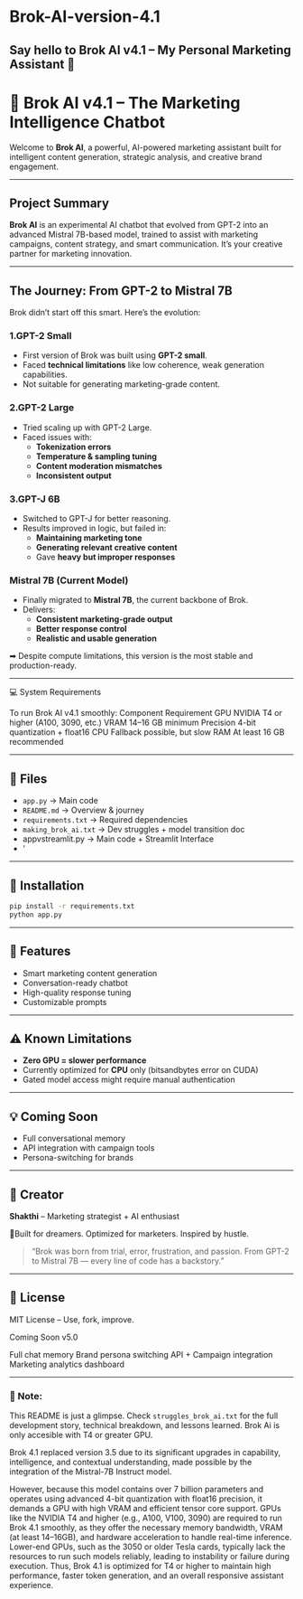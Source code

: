 # Brok-AI-version-4.1
Say hello to Brok AI v4.1 – My Personal Marketing Assistant 🤖
---
# 🤖 Brok AI v4.1 – The Marketing Intelligence Chatbot

Welcome to **Brok AI**, a powerful, AI-powered marketing assistant built for intelligent content generation, strategic analysis, and creative brand engagement.

---

##  Project Summary
**Brok AI** is an experimental AI chatbot that evolved from GPT-2 into an advanced Mistral 7B-based model, trained to assist with marketing campaigns, content strategy, and smart communication. It’s your creative partner for marketing innovation.

---

##  The Journey: From GPT-2 to Mistral 7B

Brok didn’t start off this smart. Here’s the evolution:

### 1.GPT-2 Small
- First version of Brok was built using **GPT-2 small**.
- Faced **technical limitations** like low coherence, weak generation capabilities.
- Not suitable for generating marketing-grade content.

### 2.GPT-2 Large
- Tried scaling up with GPT-2 Large.
- Faced issues with:
  - **Tokenization errors**
  - **Temperature & sampling tuning**
  - **Content moderation mismatches**
  - **Inconsistent output**

### 3.GPT-J 6B
- Switched to GPT-J for better reasoning.
- Results improved in logic, but failed in:
  - **Maintaining marketing tone**
  - **Generating relevant creative content**
  - Gave **heavy but improper responses**

###  Mistral 7B (Current Model)
- Finally migrated to **Mistral 7B**, the current backbone of Brok.
- Delivers:
  - **Consistent marketing-grade output**
  - **Better response control**
  - **Realistic and usable generation**

➡ Despite compute limitations, this version is the most stable and production-ready.

---

💻 System Requirements

To run Brok AI v4.1 smoothly:
Component	Requirement
GPU	NVIDIA T4 or higher (A100, 3090, etc.)
VRAM	14–16 GB minimum
Precision	4-bit quantization + float16
CPU	Fallback possible, but slow
RAM	At least 16 GB recommended

---

## 📁 Files
- `app.py` → Main code 
- `README.md` → Overview & journey
- `requirements.txt` → Required dependencies
- `making_brok_ai.txt` → Dev struggles + model transition doc
- appvstreamlit.py → Main code + Streamlit Interface 
- '

---

## 🔧 Installation
```bash
pip install -r requirements.txt
python app.py
```

---

## 🧪 Features
- Smart marketing content generation
- Conversation-ready chatbot
- High-quality response tuning
- Customizable prompts

---

## ⚠️ Known Limitations
- **Zero GPU = slower performance**
- Currently optimized for **CPU** only (bitsandbytes error on CUDA)
- Gated model access might require manual authentication

---

## 💡 Coming Soon
- Full conversational memory
- API integration with campaign tools
- Persona-switching for brands

---

## 📣 Creator
**Shakthi** – Marketing strategist + AI enthusiast

📍Built for dreamers. Optimized for marketers. Inspired by hustle.

> “Brok was born from trial, error, frustration, and passion. From GPT-2 to Mistral 7B — every line of code has a backstory.”

---

## 🤝 License
MIT License – Use, fork, improve.

 Coming Soon v5.0 

 Full chat memory
Brand persona switching
API + Campaign integration
Marketing analytics dashboard

---

### 📌 Note:

This README is just a glimpse. Check `struggles_brok_ai.txt` for the full development story, technical breakdown, and lessons learned.
Brok Ai is only accesible with T4 or greater GPU.

Brok 4.1 replaced version 3.5 due to its significant upgrades in capability, intelligence, and contextual understanding, made possible by the integration of the Mistral-7B Instruct model.

However, because this model contains over 7 billion parameters and operates using advanced 4-bit quantization with float16 precision, 
it demands a GPU with high VRAM and efficient tensor core support. GPUs like the NVIDIA T4 and higher (e.g., A100, V100, 3090) are required to run Brok 4.1 smoothly, 
as they offer the necessary memory bandwidth, VRAM (at least 14–16GB), and hardware acceleration to handle real-time inference. Lower-end GPUs, such as the 3050 or older Tesla cards, 
typically lack the resources to run such models reliably, leading to instability or failure during execution.
Thus, Brok 4.1 is optimized for T4 or higher to maintain high performance, faster token generation, and an overall responsive assistant experience.
